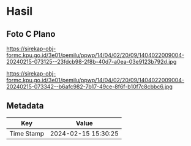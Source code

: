 # Hasil

## Foto C Plano

https://sirekap-obj-formc.kpu.go.id/3e01/pemilu/ppwp/14/04/02/20/09/1404022009004-20240215-073125--23fdcb98-2f8b-40d7-a0ea-03e9123b792d.jpg

https://sirekap-obj-formc.kpu.go.id/3e01/pemilu/ppwp/14/04/02/20/09/1404022009004-20240215-073342--b6afc982-7b17-49ce-8f6f-b10f7c8cbbc6.jpg


## Metadata

| Key        | Value               |
| ---------- | ------------------- |
| Time Stamp | 2024-02-15 15:30:25 |




